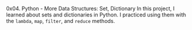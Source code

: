 
0x04. Python - More Data Structures: Set, Dictionary
In this project, I learned about sets and dictionaries in Python. I practiced using them
with the `lambda`, `map`, `filter`, and `reduce` methods.

